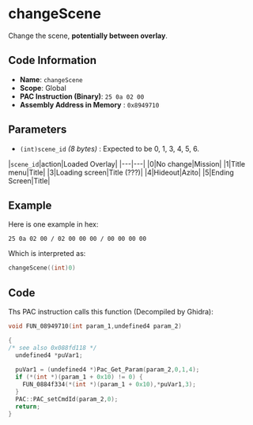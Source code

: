 # changeScene

Change the scene, **potentially between overlay**.

## Code Information

- **Name**: `changeScene`
- **Scope**: Global
- **PAC Instruction (Binary)**: `25 0a 02 00`
- **Assembly Address in Memory** : `0x8949710`

## Parameters

- `(int)scene_id` *(8 bytes)* : Expected to be 0, 1, 3, 4, 5, 6.

|`scene_id`|action|Loaded Overlay|
|---|---|
|0|No change|Mission|
|1|Title menu|Title|
|3|Loading screen|Title (???)|
|4|Hideout|Azito|
|5|Ending Screen|Title|


## Example

Here is one example in hex:

```25 0a 02 00 / 02 00 00 00 / 00 00 00 00```

Which is interpreted as:

```c
changeScene((int)0)
```

## Code

Ths PAC instruction calls this function (Decompiled by Ghidra):

```c
void FUN_08949710(int param_1,undefined4 param_2)

{
/* see also 0x088fd118 */
  undefined4 *puVar1;
  
  puVar1 = (undefined4 *)Pac_Get_Param(param_2,0,1,4);
  if (*(int *)(param_1 + 0x10) != 0) {
    FUN_0884f334(*(int *)(param_1 + 0x10),*puVar1,3);
  }
  PAC::PAC_setCmdId(param_2,0);
  return;
}
```

